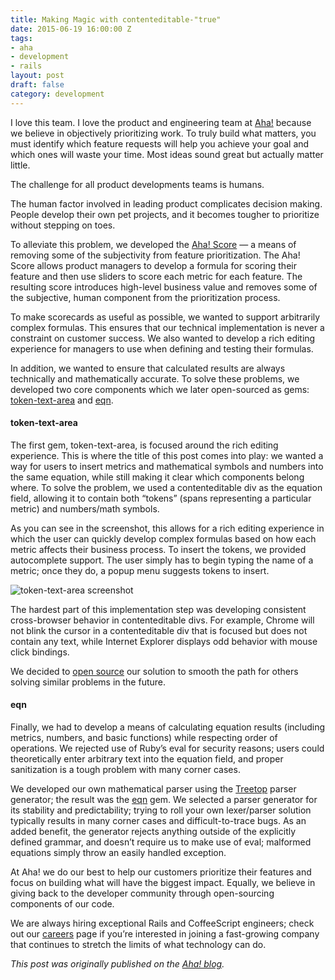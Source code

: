 ```yaml
---
title: Making Magic with contenteditable-"true"
date: 2015-06-19 16:00:00 Z
tags:
- aha
- development
- rails
layout: post
draft: false
category: development
---
```


I love this team. I love the product and engineering team at [Aha!](http://www.aha.io) because we believe in objectively prioritizing work. To truly build what matters, you must identify which feature requests will help you achieve your goal and which ones will waste your time. Most ideas sound great but actually matter little.

The challenge for all product developments teams is humans.

The human factor involved in leading product complicates decision making. People develop their own pet projects, and it becomes tougher to prioritize without stepping on toes.

To alleviate this problem, we developed the [Aha! Score](http://blog.aha.io/index.php/better-feature-prioritization-with-advanced-aha-scores/) — a means of removing some of the subjectivity from feature prioritization. The Aha! Score allows product managers to develop a formula for scoring their feature and then use sliders to score each metric for each feature. The resulting score introduces high-level business value and removes some of the subjective, human component from the prioritization process.

To make scorecards as useful as possible, we wanted to support arbitrarily complex formulas. This ensures that our technical implementation is never a constraint on customer success. We also wanted to develop a rich editing experience for managers to use when defining and testing their formulas.

In addition, we wanted to ensure that calculated results are always technically and mathematically accurate. To solve these problems, we developed two core components which we later open-sourced as gems: [token-text-area](https://github.com/k1w1/token-text-area) and [eqn](https://github.com/schneidmaster/eqn).

#### token-text-area

The first gem, token-text-area, is focused around the rich editing experience. This is where the title of this post comes into play: we wanted a way for users to insert metrics and mathematical symbols and numbers into the same equation, while still making it clear which components belong where. To solve the problem, we used a contenteditable div as the equation field, allowing it to contain both “tokens” (spans representing a particular metric) and numbers/math symbols.

As you can see in the screenshot, this allows for a rich editing experience in which the user can quickly develop complex formulas based on how each metric affects their business process. To insert the tokens, we provided autocomplete support. The user simply has to begin typing the name of a metric; once they do, a popup menu suggests tokens to insert.

![token-text-area screenshot](http://k1w1-aha-blog.s3.amazonaws.com/uploads/2015/06/advanced-equations-contenteditable-aha.png)

The hardest part of this implementation step was developing consistent cross-browser behavior in contenteditable divs. For example, Chrome will not blink the cursor in a contenteditable div that is focused but does not contain any text, while Internet Explorer displays odd behavior with mouse click bindings.

We decided to [open source](https://github.com/k1w1/token-text-area) our solution to smooth the path for others solving similar problems in the future.

#### eqn

Finally, we had to develop a means of calculating equation results (including metrics, numbers, and basic functions) while respecting order of operations. We rejected use of Ruby’s eval for security reasons; users could theoretically enter arbitrary text into the equation field, and proper sanitization is a tough problem with many corner cases.

We developed our own mathematical parser using the [Treetop](http://treetop.rubyforge.org/) parser generator; the result was the [eqn](https://github.com/schneidmaster/eqn) gem. We selected a parser generator for its stability and predictability; trying to roll your own lexer/parser solution typically results in many corner cases and difficult-to-trace bugs. As an added benefit, the generator rejects anything outside of the explicitly defined grammar, and doesn’t require us to make use of eval; malformed equations simply throw an easily handled exception.

At Aha! we do our best to help our customers prioritize their features and focus on building what will have the biggest impact. Equally, we believe in giving back to the developer community through open-sourcing components of our code.

We are always hiring exceptional Rails and CoffeeScript engineers; check out our [careers](http://www.aha.io/company/careers) page if you’re interested in joining a fast-growing company that continues to stretch the limits of what technology can do.

*This post was originally published on the [Aha! blog](http://blog.aha.io/index.php/making-magic-with-contenteditabletrue/).*
